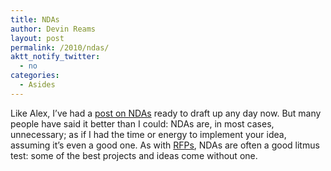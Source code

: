 ```yaml
---
title: NDAs
author: Devin Reams
layout: post
permalink: /2010/ndas/
aktt_notify_twitter:
  - no
categories:
  - Asides
---
```

Like Alex, I&#8217;ve had a [post on NDAs][1] ready to draft up any day now. But many people have said it better than I could: NDAs are, in most cases, unnecessary; as if I had the time or energy to implement your idea, assuming it&#8217;s even a good one. As with [RFPs][2], NDAs are often a good litmus test: some of the best projects and ideas come without one.

 [1]: http://alexking.org/blog/2010/03/01/ndas
 [2]: https://devin.reams.me/how-to-create-a-web-design-proposal/